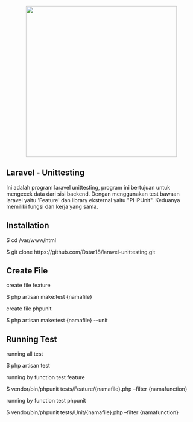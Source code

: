 <p align="center"><a href="https://laravel.com" target="_blank"><img src="https://raw.githubusercontent.com/laravel/art/master/logo-lockup/5%20SVG/2%20CMYK/1%20Full%20Color/laravel-logolockup-cmyk-red.svg" width="400"></a></p>

## Laravel - Unittesting

Ini adalah program laravel unittesting, program ini bertujuan untuk mengecek data dari sisi backend. Dengan menggunakan test bawaan laravel yaitu 'Feature' dan library eksternal yaitu "PHPUnit".
Keduanya memiliki fungsi dan kerja yang sama.

## Installation
<p>$ cd /var/www/html</p>
<p>$ git clone https://github.com/Dstar18/laravel-unittesting.git</p>

## Create File
<p>create file feature</p>
<p>$ php artisan make:test {namafile}</p>

<p>create file phpunit</p>
<p>$ php artisan make:test {namafile} --unit</p>

## Running Test
<p>running all test</p>
<p>$ php artisan test</p>

<p>running by function test feature</p>
<p>$ vendor/bin/phpunit tests/Feature/{namafile}.php –filter {namafunction}</p>

<p>running by function test phpunit</p>
<p>$ vendor/bin/phpunit tests/Unit/{namafile}.php –filter {namafunction}</p>